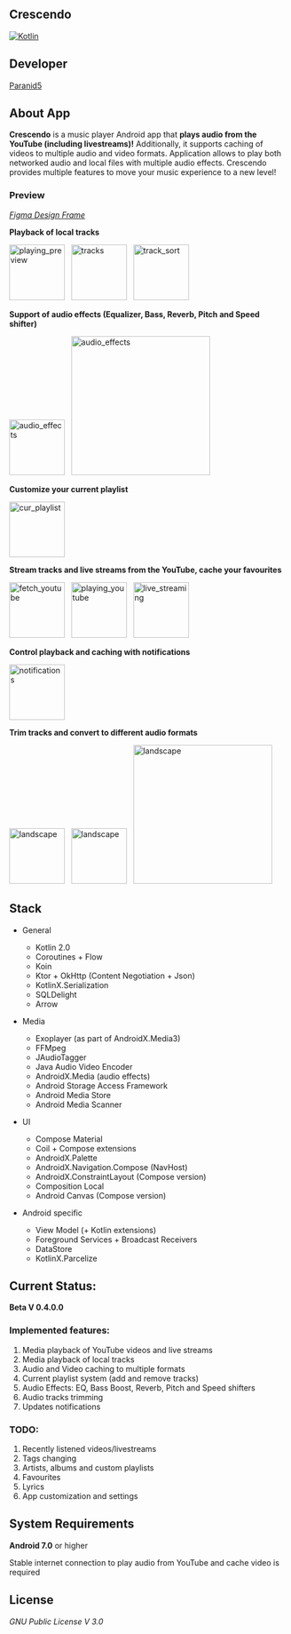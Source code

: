 **Crescendo**
-----------------

[![Kotlin](https://img.shields.io/badge/kotlin-2.0.0-blue.svg?logo=kotlin)](http://kotlinlang.org)

## **Developer**
[Paranid5](https://github.com/dinaraparanid)

## **About App**
**Crescendo** is a music player Android app that **plays audio from the YouTube (including livestreams)!**
Additionally, it supports caching of videos to multiple audio and video formats.
Application allows to play both networked audio and local files with multiple audio effects.
Crescendo provides multiple features to move your music experience to a new level!

### **Preview**

[*Figma Design Frame*](https://www.figma.com/design/SHLuNtTvCyh6HSVVWxtThS/Crescendo?node-id=0-1&m=dev&t=riock3EVbBVkipzT-1)

**Playback of local tracks**

<p>
    <img src="https://i.ibb.co/jk3m0wW/image.png" alt="playing_preview" width="100">
    &nbsp;
    <img src="https://i.ibb.co/TqBY8SD/image.png" alt="tracks" width="100">
    &nbsp;
    <img src="https://i.ibb.co/HrfWkdV/image.png" alt="track_sort" width="100">
</p>

**Support of audio effects (Equalizer, Bass, Reverb, Pitch and Speed shifter)**

<p>
    <img src="https://i.ibb.co/85jzbx4/image.png" alt="audio_effects" width="100">
    &nbsp;
    <img src="https://i.ibb.co/wy68hdZ/image.png" alt="audio_effects" width="250">
</p>

**Customize your current playlist**

<img src="https://i.ibb.co/ZcXdSPV/image.png" alt="cur_playlist" width="100">

**Stream tracks and live streams from the YouTube, cache your favourites**

<p>
    <img src="https://i.ibb.co/G9qHPvS/image.png" alt="fetch_youtube" width="100">
    &nbsp;
    <img src="https://i.ibb.co/kxzHbfF/image.png" alt="playing_youtube" width="100">
    &nbsp;
    <img src="https://i.ibb.co/Pm3418Z/image.png" alt="live_streaming" width="100">
</p>

**Control playback and caching with notifications**

<img src="https://i.ibb.co/QQJZ82b/image.png" alt="notifications" width="100">

**Trim tracks and convert  to different audio formats**

<p>
    <img src="https://i.ibb.co/xMZtnK2/image.png" alt="landscape" width="100">
    &nbsp;
    <img src="https://i.ibb.co/rxmsKCW/image.png" alt="landscape" width="100">
    &nbsp;
    <img src="https://i.ibb.co/6BkSwcc/image.png" alt="landscape" width="250">
</p>

## **Stack**

<ul>
    <li>General</li>
    <ul>
        <li>Kotlin 2.0</li>
        <li>Coroutines + Flow</li>
        <li>Koin</li>
        <li>Ktor + OkHttp (Content Negotiation + Json)</li>
        <li>KotlinX.Serialization</li>
        <li>SQLDelight</li>
        <li>Arrow</li>
    </ul>
    <p></p>
    <li>Media</li>
    <ul>
        <li>Exoplayer (as part of AndroidX.Media3)</li>
        <li>FFMpeg</li>
        <li>JAudioTagger</li>
        <li>Java Audio Video Encoder</li>
        <li>AndroidX.Media (audio effects)</li>
        <li>Android Storage Access Framework</li>
        <li>Android Media Store</li>
        <li>Android Media Scanner</li>
    </ul>
    <p></p>
    <li>UI</li>
    <ul>
        <li>Compose Material</li>
        <li>Coil + Compose extensions</li>
        <li>AndroidX.Palette</li>
        <li>AndroidX.Navigation.Compose (NavHost)</li>
        <li>AndroidX.ConstraintLayout (Compose version)</li>
        <li>Composition Local</li>
        <li>Android Canvas (Compose version)</li>
    </ul>
    <p></p>
    <li>Android specific</li>
    <ul>
        <li>View Model (+ Kotlin extensions)</li>
        <li>Foreground Services + Broadcast Receivers</li>
        <li>DataStore</li>
        <li>KotlinX.Parcelize</li>
    </ul>
</ul>

## **Current Status:**

**Beta V 0.4.0.0**

### **Implemented features:**
1. Media playback of YouTube videos and live streams
2. Media playback of local tracks
3. Audio and Video caching to multiple formats
4. Current playlist system (add and remove tracks)
5. Audio Effects: EQ, Bass Boost, Reverb, Pitch and Speed shifters
6. Audio tracks trimming
7. Updates notifications

### **TODO:**
1. Recently listened videos/livestreams
2. Tags changing
3. Artists, albums and custom playlists
4. Favourites
5. Lyrics
6. App customization and settings

## **System Requirements**
**Android 7.0** or higher

Stable internet connection to play audio from YouTube and cache video is required

## **License**
*GNU Public License V 3.0*
